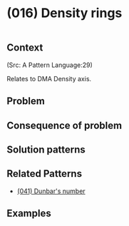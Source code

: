 # (016) Density rings

<image>

## Context

(Src: A Pattern Language:29)

Relates to DMA Density axis.

## Problem


## Consequence of problem


## Solution patterns


## Related Patterns

* [(041) Dunbar's number](patterns/(041)_Dunbar_number/(041)_Dunbar_number.md)  


## Examples


<links to examples>